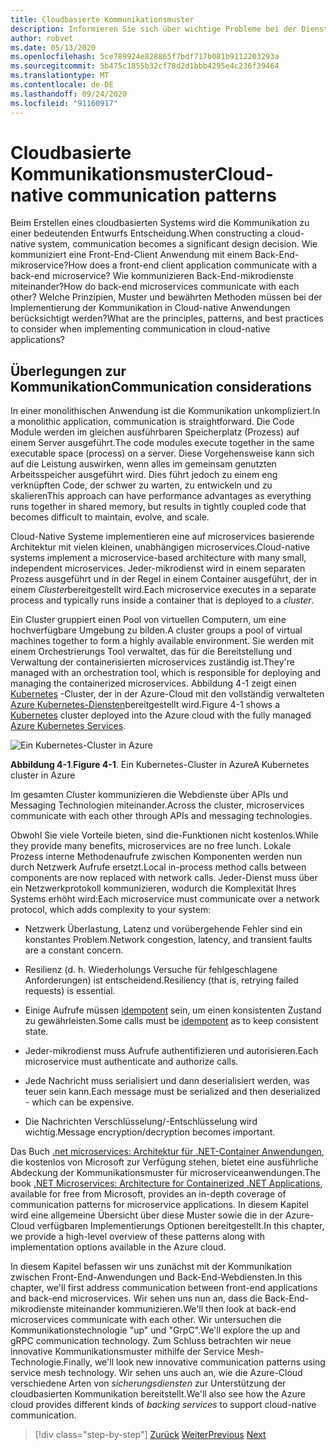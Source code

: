 ```yaml
---
title: Cloudbasierte Kommunikationsmuster
description: Informieren Sie sich über wichtige Probleme bei der Dienst Kommunikation in Cloud-native Anwendungen
author: robvet
ms.date: 05/13/2020
ms.openlocfilehash: 5ce789924e828865f7bdf717b081b9112203293a
ms.sourcegitcommit: 5b475c1855b32cf78d2d1bbb4295e4c236f39464
ms.translationtype: MT
ms.contentlocale: de-DE
ms.lasthandoff: 09/24/2020
ms.locfileid: "91160917"
---
```

# <a name="cloud-native-communication-patterns"></a><span data-ttu-id="0e960-103">Cloudbasierte Kommunikationsmuster</span><span class="sxs-lookup"><span data-stu-id="0e960-103">Cloud-native communication patterns</span></span>

<span data-ttu-id="0e960-104">Beim Erstellen eines cloudbasierten Systems wird die Kommunikation zu einer bedeutenden Entwurfs Entscheidung.</span><span class="sxs-lookup"><span data-stu-id="0e960-104">When constructing a cloud-native system, communication becomes a significant design decision.</span></span> <span data-ttu-id="0e960-105">Wie kommuniziert eine Front-End-Client Anwendung mit einem Back-End-mikroservice?</span><span class="sxs-lookup"><span data-stu-id="0e960-105">How does a front-end client application communicate with a back-end microservice?</span></span> <span data-ttu-id="0e960-106">Wie kommunizieren Back-End-mikrodienste miteinander?</span><span class="sxs-lookup"><span data-stu-id="0e960-106">How do back-end microservices communicate with each other?</span></span> <span data-ttu-id="0e960-107">Welche Prinzipien, Muster und bewährten Methoden müssen bei der Implementierung der Kommunikation in Cloud-native Anwendungen berücksichtigt werden?</span><span class="sxs-lookup"><span data-stu-id="0e960-107">What are the principles, patterns, and best practices to consider when implementing communication in cloud-native applications?</span></span>

## <a name="communication-considerations"></a><span data-ttu-id="0e960-108">Überlegungen zur Kommunikation</span><span class="sxs-lookup"><span data-stu-id="0e960-108">Communication considerations</span></span>

<span data-ttu-id="0e960-109">In einer monolithischen Anwendung ist die Kommunikation unkompliziert.</span><span class="sxs-lookup"><span data-stu-id="0e960-109">In a monolithic application, communication is straightforward.</span></span> <span data-ttu-id="0e960-110">Die Code Module werden im gleichen ausführbaren Speicherplatz (Prozess) auf einem Server ausgeführt.</span><span class="sxs-lookup"><span data-stu-id="0e960-110">The code modules execute together in the same executable space (process) on a server.</span></span> <span data-ttu-id="0e960-111">Diese Vorgehensweise kann sich auf die Leistung auswirken, wenn alles im gemeinsam genutzten Arbeitsspeicher ausgeführt wird. Dies führt jedoch zu einem eng verknüpften Code, der schwer zu warten, zu entwickeln und zu skalieren</span><span class="sxs-lookup"><span data-stu-id="0e960-111">This approach can have performance advantages as everything runs together in shared memory, but results in tightly coupled code that becomes difficult to maintain, evolve, and scale.</span></span>

<span data-ttu-id="0e960-112">Cloud-Native Systeme implementieren eine auf microservices basierende Architektur mit vielen kleinen, unabhängigen microservices.</span><span class="sxs-lookup"><span data-stu-id="0e960-112">Cloud-native systems implement a microservice-based architecture with many small, independent microservices.</span></span> <span data-ttu-id="0e960-113">Jeder-mikrodienst wird in einem separaten Prozess ausgeführt und in der Regel in einem Container ausgeführt, der in einem *Cluster*bereitgestellt wird.</span><span class="sxs-lookup"><span data-stu-id="0e960-113">Each microservice executes in a separate process and typically runs inside a container that is deployed to a *cluster*.</span></span>

<span data-ttu-id="0e960-114">Ein Cluster gruppiert einen Pool von virtuellen Computern, um eine hochverfügbare Umgebung zu bilden.</span><span class="sxs-lookup"><span data-stu-id="0e960-114">A cluster groups a pool of virtual machines together to form a highly available environment.</span></span> <span data-ttu-id="0e960-115">Sie werden mit einem Orchestrierungs Tool verwaltet, das für die Bereitstellung und Verwaltung der containerisierten microservices zuständig ist.</span><span class="sxs-lookup"><span data-stu-id="0e960-115">They're managed with an orchestration tool, which is responsible for deploying and managing the containerized microservices.</span></span> <span data-ttu-id="0e960-116">Abbildung 4-1 zeigt einen [Kubernetes](https://kubernetes.io) -Cluster, der in der Azure-Cloud mit den vollständig verwalteten [Azure Kubernetes-Diensten](/azure/aks/intro-kubernetes)bereitgestellt wird.</span><span class="sxs-lookup"><span data-stu-id="0e960-116">Figure 4-1 shows a [Kubernetes](https://kubernetes.io) cluster deployed into the Azure cloud with the fully managed [Azure Kubernetes Services](/azure/aks/intro-kubernetes).</span></span>

![Ein Kubernetes-Cluster in Azure](./media/kubernetes-cluster-in-azure.png)

<span data-ttu-id="0e960-118">**Abbildung 4-1**.</span><span class="sxs-lookup"><span data-stu-id="0e960-118">**Figure 4-1**.</span></span> <span data-ttu-id="0e960-119">Ein Kubernetes-Cluster in Azure</span><span class="sxs-lookup"><span data-stu-id="0e960-119">A Kubernetes cluster in Azure</span></span>

<span data-ttu-id="0e960-120">Im gesamten Cluster kommunizieren die Webdienste über APIs und Messaging Technologien miteinander.</span><span class="sxs-lookup"><span data-stu-id="0e960-120">Across the cluster, microservices communicate with each other through APIs and messaging technologies.</span></span>

<span data-ttu-id="0e960-121">Obwohl Sie viele Vorteile bieten, sind die-Funktionen nicht kostenlos.</span><span class="sxs-lookup"><span data-stu-id="0e960-121">While they provide many benefits, microservices are no free lunch.</span></span> <span data-ttu-id="0e960-122">Lokale Prozess interne Methodenaufrufe zwischen Komponenten werden nun durch Netzwerk Aufrufe ersetzt.</span><span class="sxs-lookup"><span data-stu-id="0e960-122">Local in-process method calls between components are now replaced with network calls.</span></span> <span data-ttu-id="0e960-123">Jeder-Dienst muss über ein Netzwerkprotokoll kommunizieren, wodurch die Komplexität Ihres Systems erhöht wird:</span><span class="sxs-lookup"><span data-stu-id="0e960-123">Each microservice must communicate over a network protocol, which adds complexity to your system:</span></span>

- <span data-ttu-id="0e960-124">Netzwerk Überlastung, Latenz und vorübergehende Fehler sind ein konstantes Problem.</span><span class="sxs-lookup"><span data-stu-id="0e960-124">Network congestion, latency, and transient faults are a constant concern.</span></span>

- <span data-ttu-id="0e960-125">Resilienz (d. h. Wiederholungs Versuche für fehlgeschlagene Anforderungen) ist entscheidend.</span><span class="sxs-lookup"><span data-stu-id="0e960-125">Resiliency (that is, retrying failed requests) is essential.</span></span>

- <span data-ttu-id="0e960-126">Einige Aufrufe müssen [idempotent](https://www.restapitutorial.com/lessons/idempotency.html) sein, um einen konsistenten Zustand zu gewährleisten.</span><span class="sxs-lookup"><span data-stu-id="0e960-126">Some calls must be [idempotent](https://www.restapitutorial.com/lessons/idempotency.html) as to keep consistent state.</span></span>

- <span data-ttu-id="0e960-127">Jeder-mikrodienst muss Aufrufe authentifizieren und autorisieren.</span><span class="sxs-lookup"><span data-stu-id="0e960-127">Each microservice must authenticate and authorize calls.</span></span>

- <span data-ttu-id="0e960-128">Jede Nachricht muss serialisiert und dann deserialisiert werden, was teuer sein kann.</span><span class="sxs-lookup"><span data-stu-id="0e960-128">Each message must be serialized and then deserialized - which can be expensive.</span></span>

- <span data-ttu-id="0e960-129">Die Nachrichten Verschlüsselung/-Entschlüsselung wird wichtig.</span><span class="sxs-lookup"><span data-stu-id="0e960-129">Message encryption/decryption becomes important.</span></span>

<span data-ttu-id="0e960-130">Das Buch [.net microservices: Architektur für .NET-Container Anwendungen](https://dotnet.microsoft.com/download/thank-you/microservices-architecture-ebook), die kostenlos von Microsoft zur Verfügung stehen, bietet eine ausführliche Abdeckung der Kommunikationsmuster für microserviceanwendungen.</span><span class="sxs-lookup"><span data-stu-id="0e960-130">The book [.NET Microservices: Architecture for Containerized .NET Applications](https://dotnet.microsoft.com/download/thank-you/microservices-architecture-ebook), available for free from Microsoft, provides an in-depth coverage of communication patterns for microservice applications.</span></span> <span data-ttu-id="0e960-131">In diesem Kapitel wird eine allgemeine Übersicht über diese Muster sowie die in der Azure-Cloud verfügbaren Implementierungs Optionen bereitgestellt.</span><span class="sxs-lookup"><span data-stu-id="0e960-131">In this chapter, we provide a high-level overview of these patterns along with implementation options available in the Azure cloud.</span></span>

<span data-ttu-id="0e960-132">In diesem Kapitel befassen wir uns zunächst mit der Kommunikation zwischen Front-End-Anwendungen und Back-End-Webdiensten.</span><span class="sxs-lookup"><span data-stu-id="0e960-132">In this chapter, we'll first address communication between front-end applications and back-end microservices.</span></span> <span data-ttu-id="0e960-133">Wir sehen uns nun an, dass die Back-End-mikrodienste miteinander kommunizieren.</span><span class="sxs-lookup"><span data-stu-id="0e960-133">We'll then look at back-end microservices communicate with each other.</span></span> <span data-ttu-id="0e960-134">Wir untersuchen die Kommunikationstechnologie "up" und "GrpC".</span><span class="sxs-lookup"><span data-stu-id="0e960-134">We'll explore the up and gRPC communication technology.</span></span> <span data-ttu-id="0e960-135">Zum Schluss betrachten wir neue innovative Kommunikationsmuster mithilfe der Service Mesh-Technologie.</span><span class="sxs-lookup"><span data-stu-id="0e960-135">Finally, we'll look new innovative communication patterns using service mesh technology.</span></span> <span data-ttu-id="0e960-136">Wir sehen uns auch an, wie die Azure-Cloud verschiedene Arten von *sicherungsdiensten* zur Unterstützung der cloudbasierten Kommunikation bereitstellt.</span><span class="sxs-lookup"><span data-stu-id="0e960-136">We'll also see how the Azure cloud provides different kinds of *backing services* to support cloud-native communication.</span></span>

>[!div class="step-by-step"]
><span data-ttu-id="0e960-137">[Zurück](other-deployment-options.md)
>[Weiter](front-end-communication.md)</span><span class="sxs-lookup"><span data-stu-id="0e960-137">[Previous](other-deployment-options.md)
[Next](front-end-communication.md)</span></span>
